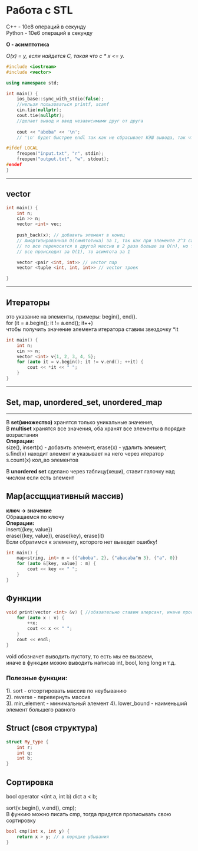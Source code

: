 # Работа с STL

C++ - 10e8 операций в секунду    
Python - 10e6 операций в секунду    

**O - асимптотика**

*O(x) = y, если найдется C, такая что c * x <= y.*

```cpp
#include <iostream>
#include <vector>

using namespace std;

int main() {
    ios_base::sync_with_stdio(false);
    //нельзя пользоваться printf, scanf
    cin.tie(nullptr);
    cout.tie(nullptr);
    //делает вывод и ввод независимыми друг от друга
    
    cout << "aboba" << '\n';
    // '\n' будет быстрее endl так как не сбрасывает КЭШ вывода, так что пользуемся '\n'

#ifdef LOCAL
    freopen("input.txt", "r", stdin);
    freopen("output.txt", "w", stdout);
#endef
}
```
---
## vector
```cpp
int main() {
    int n;
    cin >> n;
    vector <int> vec;
    
    push_back(x); // добавить элемент в конец
    // Амортизированная O(симптотика) за 1, так как при элементе 2^3 capacity = v.size()
    // то все переносится в другой массив в 2 раза больше за O(n), но так как в остальные случаи
    // все происходит за O(1), то асимтота за 1

    vector <pair <int, int>> // vector пар
    vector <tuple <int, int, int>> // vector троек

}
```
---
## Итераторы

это указание на элементы, примеры: begin(), end().  
for (it = a.begin(); it != a.end(); it++)  
чтобы получить значение элемента итератора ставим звездoчку *it

```cpp
int main() {
    int n;
    cin >> n;
    vector <int> v{1, 2, 3, 4, 5};
    for (auto it = v.begin(); it != v.end(); ++it) {
        cout << *it << " ";
    }
}
```
---
## Set, map, unordered_set, unordered_map
---

В **set(множество)** хранятся только уникальные значения,  
В **multiset** хранятся все значения, оба хранят все элементы в порядке возрастания    
**Операции:**   
size(), insert(x) - добавить элемент, erase(x) - удалить элемент,   
s.find(x) находит элемент и указывает на него через итератор   
s.count(x) кол_во элементов   

В **unordered set** сделано через таблицу(хеши), ставит галочку над числом если есть элемент

Map(ассщциативный массив)
---
**ключ -> значение**     
Обращаемся по ключу    
**Операции:**      
insert({key, value})       
erase({key, value}), erase(key), erase(it)    
Если обратимся к элементу, которого нет выведет ошибку!     

```cpp
int main() {
    map<string, int> m = {{"aboba", 2}, {"abacaba"m 3}, {"a", 0}}
    for (auto &[key, value] : m) {
        cout << key << " ";
    }
}
```

## Функции
```cpp
void print(vector <int> &v) { //обязательно ставим аперсант, иначе просто создается копия
    for (auto x : v) {
        ++x;
        cout << x << " ";
    }
    cout << endl;
}
```
void обозначет выводить пустоту, то есть мы ее вызваем,     
иначе в функции можно выводить написав int, bool, long long и т.д.   

### Полезные функции:
1). sort - отсортировать массив по неубыванию   
2). reverse - перевернуть массив   
3). min_element - минимальный элемент
4). lower_bound - наименьший элемент большего равного

## Struct (своя структура) 
```cpp
struct My_type {
    int r;
    int q;
    int b;
}
```

## Сортировка 
bool operator <(int a, int b) dict a < b;

sort(v.begin(), v.end(), cmp);    
В функию можно писать cmp, тогда придется прописывать свою сортировку
```cpp
bool cmp(int x, int y) {
    return x > y; // в порядке убывания
}     
```








